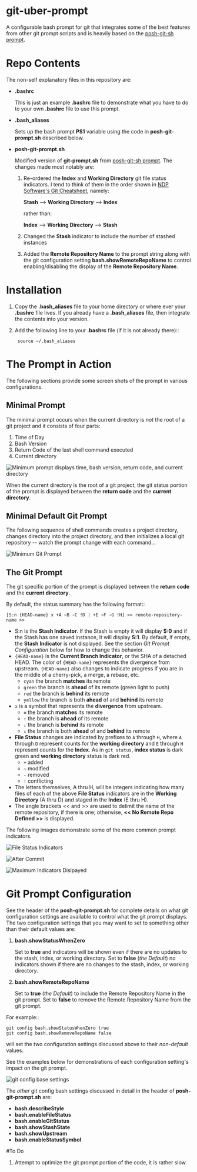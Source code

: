 # git-uber-prompt
A configurable bash prompt for git that integrates some of the best features from other git prompt scripts and is heavily based on the [posh-git-sh prompt](https://github.com/lyze/posh-git-sh).

# Repo Contents
The non-self explanatory files in this repository are:

- **.bashrc**

	This is just an example **.bashrc** file to demonstrate what you have to do to your own **.bashrc** file to use this prompt.

- **.bash_aliases**

	Sets up the bash prompt **PS1** variable using the code in **posh-git-prompt.sh** described below.	

- **posh-git-prompt.sh**

	Modified version of **git-prompt.sh** from [posh-git-sh prompt](https://github.com/lyze/posh-git-sh). The changes made most notably are:

	1. Re-ordered the **Index** and **Working Directory** git file status indicators. I tend to think of them in the order shown in [NDP Software's Git Cheatsheet](https://ndpsoftware.com/git-cheatsheet.html), namely:
		
		**Stash** --> **Working Directory** --> **Index**
	
		rather than:
	
		**Index** --> **Working Directory** --> **Stash**
	
	2. Changed the **Stash** indicator to include the number of stashed instances
	
	3. Added the **Remote Repository Name** to the prompt string along with the git configuration setting **bash.showRemoteRepoName** to control enabling/disabling the display of the **Remote Repository Name**.


# Installation
1. Copy the **.bash\_aliases** file to your home directory or where ever your **.bashrc** file lives.
If you already have a **.bash_aliases** file, then integrate the contents into your version.
2. Add the following line to your **.bashrc** file (if it is not already there)::

		source ~/.bash_aliases



# The Prompt in Action
The following sections provide some screen shots of the prompt in various configurations.

## Minimal Prompt
The minimal prompt occurs when the current directory is *not* the root of a git project and it consists of four parts:

1. Time of Day
2. Bash Version
3. Return Code of the last shell command executed
4. Current directory

![Minimum prompt displays time, bash version, return code, and current directory](http://i.imgur.com/kFNRiHZ.png)

When the current directory is the root of a git project, the git status portion of the prompt is displayed between the **return code** and the **current directory**.

## Minimal Default Git Prompt
The following sequence of shell commands creates a project directory, changes directory into the project directory, and then initializes a local git repository -- watch the prompt change with each command...

![Minimum Git Prompt](http://i.imgur.com/cFl5ClF.png)


## The Git Prompt
The git specific portion of the prompt is displayed between the **return code** and the **current directory**.

By default, the status summary has the following format::

	[S:n {HEAD-name} x +A ~B -C !D | +E ~F -G !H] << remote-repository-name >>

* S:n is the **Stash Indicator**. If the Stash is empty it will display **S:0** and if the Stash has one saved instance, it will display **S:1**. By default, if empty, the **Stash Indicator** is not displayed. See the section *Git Prompt Configuration* below for how to change this behavior.
* `{HEAD-name}` is the **Current Branch Indicator**, or the SHA of a detached HEAD. The color
  of `{HEAD-name}` represents the divergence from upstream. `{HEAD-name}` also
  changes to indicate progress if you are in the middle of a cherry-pick, a
  merge, a rebase, etc.
  * `cyan`   the branch **matches** its remote
  * `green`  the branch is **ahead** of its remote (green light to push)
  * `red`    the branch is **behind** its remote
  * `yellow` the branch is both **ahead** of and **behind** its remote
* `x` is a symbol that represents the **divergence** from upstream.
  * `≡` the branch **matches** its remote
  * `↑` the branch is **ahead** of its remote
  * `↓` the branch is **behind** its remote
  * `↕` the branch is both **ahead** of and **behind** its remote
* **File Status** changes are indicated by prefixes to `A` through `H`, where `A` through
  `D` represent counts for the **working directory** and `E` through `H` represent counts for
  the **Index**. As in `git status`, **index status** is dark green and
  **working directory** status is dark red.
  * `+` added
  * `~` modified
  * `-` removed
  * `!` conflicting
* The letters themselves, A thru H, will be integers indicating how many files of each of the above **File Status** indicators are in the **Working Directory** (A thru D) and staged in the **Index** (E thru H).
* The angle brackets << and >> are used to delimit the name of the remote repository, if there is one; otherwise, **<< No Remote Repo Defined >>** is displayed.

The following images demonstrate some of the more common prompt indicators.

![File Status Indicators](http://i.imgur.com/AOFurIG.png)

![After Commit](http://i.imgur.com/5oFYZz7.png)

![Maximum Indicators Dislpayed](http://i.imgur.com/Zjws3KQ.png)

# Git Prompt Configuration
See the header of the **posh-git-prompt.sh** for complete details on what git configuration settings are available to control what the git prompt displays. The two configuration settings that you may want to set to something other than their default values are:

1. **bash.showStatusWhenZero**

	Set to **true** and indicators will be shown even if there are no updates to the stash, index, or working directory.
	Set to **false** (*the Default*) no indicators shown if there are no changes to the stash, index, or working directory.


2. **bash.showRemoteRepoName**

	Set to **true** (*the Default*) to include the Remote Repository Name in the git prompt.
	Set to **false** to remove the Remote Repository Name from the git prompt.

For example::

	git config bash.showStatusWhenZero true
	git config bash.showRemoveRepoName false

will set the two configuration settings discussed above to their *non-default* values.


See the examples below for demonstrations of each configuration setting's impact on the git prompt.

![git config base settings](http://i.imgur.com/q4BNbqM.png)

The *other* git config bash settings discussed in detail in the header of **posh-git-prompt.sh** are:

- **bash.describeStyle**
- **bash.enableFileStatus**
- **bash.enableGitStatus**
- **bash.showStashState**
- **bash.showUpstream**
- **bash.enableStatusSymbol**


#To Do
1. Attempt to optimize the git prompt portion of the code, it is rather slow.